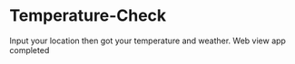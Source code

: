 # Temperature-Check
Input your location then got your temperature and weather.
Web view app completed
